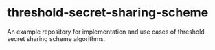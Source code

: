 # threshold-secret-sharing-scheme
An example repository for implementation and use cases of threshold secret sharing scheme algorithms.

